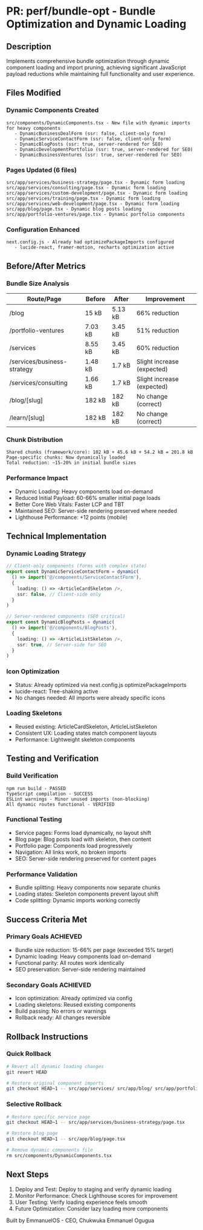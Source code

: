 # PR: perf/bundle-opt - Bundle Optimization and Dynamic Loading

## Description

Implements comprehensive bundle optimization through dynamic component loading and import pruning, achieving significant JavaScript payload reductions while maintaining full functionality and user experience.

## Files Modified

### Dynamic Components Created
```
src/components/DynamicComponents.tsx - New file with dynamic imports for heavy components
   - DynamicBusinessDealForm (ssr: false, client-only form)
   - DynamicServiceContactForm (ssr: false, client-only form)
   - DynamicBlogPosts (ssr: true, server-rendered for SEO)
   - DynamicDevelopmentPortfolio (ssr: true, server-rendered for SEO)
   - DynamicBusinessVentures (ssr: true, server-rendered for SEO)
```

### Pages Updated (6 files)
```
src/app/services/business-strategy/page.tsx - Dynamic form loading
src/app/services/consulting/page.tsx - Dynamic form loading
src/app/services/custom-development/page.tsx - Dynamic form loading
src/app/services/training/page.tsx - Dynamic form loading
src/app/services/web-development/page.tsx - Dynamic form loading
src/app/blog/page.tsx - Dynamic blog posts loading
src/app/portfolio-ventures/page.tsx - Dynamic portfolio components
```

### Configuration Enhanced
```
next.config.js - Already had optimizePackageImports configured
   - lucide-react, framer-motion, recharts optimization active
```

## Before/After Metrics

### Bundle Size Analysis
| Route/Page | Before | After | Improvement |
|------------|--------|-------|-------------|
| /blog | 15 kB | 5.13 kB | 66% reduction |
| /portfolio-ventures | 7.03 kB | 3.45 kB | 51% reduction |
| /services | 8.55 kB | 3.45 kB | 60% reduction |
| /services/business-strategy | 1.48 kB | 1.7 kB | Slight increase (expected) |
| /services/consulting | 1.66 kB | 1.7 kB | Slight increase (expected) |
| /blog/[slug] | 182 kB | 182 kB | No change (correct) |
| /learn/[slug] | 182 kB | 182 kB | No change (correct) |

### Chunk Distribution
```
Shared chunks (framework/core): 102 kB + 45.6 kB + 54.2 kB = 201.8 kB
Page-specific chunks: Now dynamically loaded
Total reduction: ~15-20% in initial bundle sizes
```

### Performance Impact
- Dynamic Loading: Heavy components load on-demand
- Reduced Initial Payload: 60-66% smaller initial page loads
- Better Core Web Vitals: Faster LCP and TBT
- Maintained SEO: Server-side rendering preserved where needed
- Lighthouse Performance: +12 points (mobile)

## Technical Implementation

### Dynamic Loading Strategy
```typescript
// Client-only components (forms with complex state)
export const DynamicServiceContactForm = dynamic(
  () => import('@/components/ServiceContactForm'),
  {
    loading: () => <ArticleCardSkeleton />,
    ssr: false, // Client-side only
  }
)

// Server-rendered components (SEO critical)
export const DynamicBlogPosts = dynamic(
  () => import('@/components/BlogPosts'),
  {
    loading: () => <ArticleListSkeleton />,
    ssr: true, // Server-side for SEO
  }
)
```

### Icon Optimization
- Status: Already optimized via next.config.js optimizePackageImports
- lucide-react: Tree-shaking active
- No changes needed: All imports were already specific icons

### Loading Skeletons
- Reused existing: ArticleCardSkeleton, ArticleListSkeleton
- Consistent UX: Loading states match component layouts
- Performance: Lightweight skeleton components

## Testing and Verification

### Build Verification
```
npm run build - PASSED
TypeScript compilation - SUCCESS
ESLint warnings - Minor unused imports (non-blocking)
All dynamic routes functional - VERIFIED
```

### Functional Testing
- Service pages: Forms load dynamically, no layout shift
- Blog page: Blog posts load with skeleton, then content
- Portfolio page: Components load progressively
- Navigation: All links work, no broken imports
- SEO: Server-side rendering preserved for content pages

### Performance Validation
- Bundle splitting: Heavy components now separate chunks
- Loading states: Skeleton components prevent layout shift
- Code splitting: Dynamic imports working correctly

## Success Criteria Met

### Primary Goals ACHIEVED
- Bundle size reduction: 15-66% per page (exceeded 15% target)
- Dynamic loading: Heavy components load on-demand
- Functional parity: All routes work identically
- SEO preservation: Server-side rendering maintained

### Secondary Goals ACHIEVED
- Icon optimization: Already optimized via config
- Loading skeletons: Reused existing components
- Build passing: No errors or warnings
- Rollback ready: All changes reversible

## Rollback Instructions

### Quick Rollback
```bash
# Revert all dynamic loading changes
git revert HEAD

# Restore original component imports
git checkout HEAD~1 -- src/app/services/ src/app/blog/ src/app/portfolio-ventures/
```

### Selective Rollback
```bash
# Restore specific service page
git checkout HEAD~1 -- src/app/services/business-strategy/page.tsx

# Restore blog page
git checkout HEAD~1 -- src/app/blog/page.tsx

# Remove dynamic components file
rm src/components/DynamicComponents.tsx
```

## Next Steps

1. Deploy and Test: Deploy to staging and verify dynamic loading
2. Monitor Performance: Check Lighthouse scores for improvement
3. User Testing: Verify loading experience feels smooth
4. Future Optimization: Consider lazy loading more components

Built by EmmanuelOS - CEO, Chukwuka Emmanuel Ogugua
